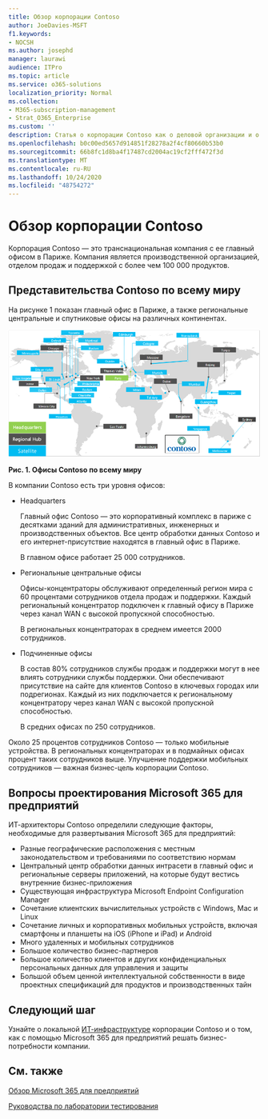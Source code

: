 ```yaml
---
title: Обзор корпорации Contoso
author: JoeDavies-MSFT
f1.keywords:
- NOCSH
ms.author: josephd
manager: laurawi
audience: ITPro
ms.topic: article
ms.service: o365-solutions
localization_priority: Normal
ms.collection:
- M365-subscription-management
- Strat_O365_Enterprise
ms.custom: ''
description: Статья о корпорации Contoso как о деловой организации и о многоуровневой структуре ее офисов по всему миру.
ms.openlocfilehash: b0c00ed5657d914851f28278a2f4cf80660b53b0
ms.sourcegitcommit: 66b8fc1d8ba4f17487cd2004ac19cf2fff472f3d
ms.translationtype: MT
ms.contentlocale: ru-RU
ms.lasthandoff: 10/24/2020
ms.locfileid: "48754272"
---
```

# <a name="overview-of-contoso-corporation"></a>Обзор корпорации Contoso

Корпорация Contoso — это транснациональная компания с ее главный офисом в Париже. Компания является производственной организацией, отделом продаж и поддержкой с более чем 100 000 продуктов.

## <a name="contoso-around-the-world"></a>Представительства Contoso по всему миру

На рисунке 1 показан главный офис в Париже, а также региональные центральные и спутниковые офисы на различных континентах.

![Офисы Contoso по всему миру](../media/contoso-overview/contoso-overview-fig1.png)

**Рис. 1. Офисы Contoso по всему миру**
 
В компании Contoso есть три уровня офисов:

- Headquarters

  Главный офис Contoso — это корпоративный комплекс в париже с десятками зданий для административных, инженерных и производственных объектов. Все центр обработки данных Contoso и его интернет-присутствие находятся в главный офис в Париже.

  В главном офисе работает 25 000 сотрудников.

- Региональные центральные офисы

  Офисы-концентраторы обслуживают определенный регион мира с 60 процентами сотрудников отдела продаж и поддержки. Каждый региональный концентратор подключен к главный офису в Париже через канал WAN с высокой пропускной способностью.

  В региональных концентраторах в среднем имеется 2000 сотрудников.

- Подчиненные офисы

  В состав 80% сотрудников службы продаж и поддержки могут в нее влиять сотрудники службы поддержки. Они обеспечивают присутствие на сайте для клиентов Contoso в ключевых городах или подрегионах. Каждый из них подключается к региональному концентратору через канал WAN с высокой пропускной способностью.

  В средних офисах по 250 сотрудников.

Около 25 процентов сотрудников Contoso — только мобильные устройства. В региональных концентраторах и в подмайных офисах процент таких сотрудников выше. Улучшение поддержки мобильных сотрудников — важная бизнес-цель корпорации Contoso.

## <a name="design-considerations-for-microsoft-365-for-enterprise"></a>Вопросы проектирования Microsoft 365 для предприятий

ИТ-архитекторы Contoso определили следующие факторы, необходимые для развертывания Microsoft 365 для предприятий:

- Разные географические расположения с местным законодательством и требованиями по соответствию нормам
- Центральный центр обработки данных интрасети в главный офис и региональные серверы приложений, на которые будут вестись внутренние бизнес-приложения
- Существующая инфраструктура Microsoft Endpoint Configuration Manager
- Сочетание клиентских вычислительных устройств с Windows, Mac и Linux
- Сочетание личных и корпоративных мобильных устройств, включая смартфоны и планшеты на iOS (iPhone и iPad) и Android
- Много удаленных и мобильных сотрудников
- Большое количество бизнес-партнеров
- Большое количество клиентов и других конфиденциальных персональных данных для управления и защиты
- Большой объем ценной интеллектуальной собственности в виде проектных спецификаций для продуктов и производственных тайн

## <a name="next-step"></a>Следующий шаг

Узнайте о локальной [ИТ-инфраструктуре](contoso-infra-needs.md) корпорации Contoso и о том, как с помощью Microsoft 365 для предприятий решать бизнес-потребности компании.

## <a name="see-also"></a>См. также

[Обзор Microsoft 365 для предприятий](microsoft-365-overview.md)

[Руководства по лаборатории тестирования](m365-enterprise-test-lab-guides.md)

